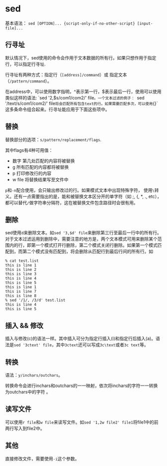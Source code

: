 sed
===

基本语法： `sed [OPTION]... {script-only-if-no-other-script} [input-file]...`

行寻址
---
默认情况下，sed使用的命令会作用于文本数据的所有行。如果只想作用于指定行，可以指定行寻址.

行寻址有两种方式：指定行（`[address]/command`）或 指定文本（`/pattern/command`）。

在address中，可以使用数字指明，^表示第一行，$表示最后一行，使用可以使用类似这样的语法: `sed '2,$s/com1/com2/' file`。一个文本过滤的例子： `sed '/text/s/com1/com2/' file`将会匹配所有包含text的行。如果需要匹配多次，可以使用`{}`这多条命令组合起来。行寻址能应用于下面这些项中。

替换
---

替换部分的选项：`s/pattern/replacement/flags`.

其中flags有4种可用值：  
- 数字  第几处匹配的内容将被替换  
- g  所有匹配的内容都将被替换  
- p  打印修改行的内容  
- w file  将替换结果写至文件中  

`p`和`-n`配合使用，会只输出修改过的行。如果模式文本中出现特殊字符， 使用`\`转义。还有一点需要指出的是，能和被替换文本区分开的单字符（如 ;, {, *, ., etc），都可以替代`/`做字符串分隔符，这在被替换文件包含路径时会很有用。

删除
---

sed使用`d`来删除文本。如`sed '3,$d' file`来删除第三行至最后一行中的所有行。对于文本过滤运用到删除中，需要注意的地方是，两个文本模式可用来删除某个范围内的行，即第一个模式打开行删除，第二个模式关闭行删除。如果第一个模式匹配到，而第二个模式没有匹配到，将会删除从匹配行到最后行间的所有行。如

```shell
% cat test.list 
this is line 1
this is line 2
this is line 3
this is line 4
this is line 5
this is line 1
this is line 7
this is line 8
% sed '/1/, /3/d' test.list
this is line 4
this is line 5
```
插入 && 修改
---

插入与修改(c)的语法一样。其中插入可分为指定行插入(i)和指定行后插入(a)。语法是`sed '3ctext' file`，其中`3ctext`还可以写成`3c\text`或者`3c text`等。

转换
---

语法：`y/inchars/outchars`。

转换命令会进行inchars和outchars的一一映射，依次将inchars的字符一一转换为outchars中的字符 。

读写文件
---

可以使用`r file`和`w file`来读写文件。如`sed '1,2w file2' file1`将file1中的前两行写入到file2中。

其他
---

直接修改文件，需要使用`-i`这个参数。

